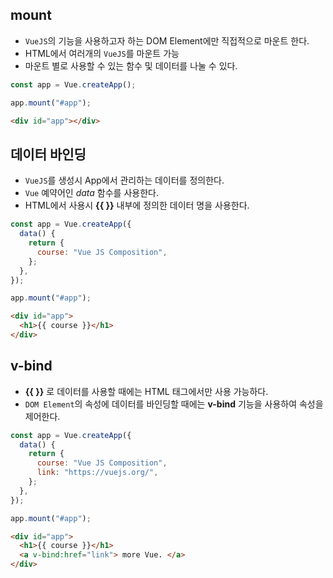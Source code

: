 ## mount

- `VueJS`의 기능을 사용하고자 하는 DOM Element에만 직접적으로 마운트 한다.
- HTML에서 여러개의 `VueJS`를 마운트 가능
- 마운트 별로 사용할 수 있는 함수 및 데이터를 나눌 수 있다.

```javascript
const app = Vue.createApp();

app.mount("#app");
```

```html
<div id="app"></div>
```

## 데이터 바인딩

- `VueJS`를 생성시 App에서 관리하는 데이터를 정의한다.
- `Vue` 예약어인 _data_ 함수를 사용한다.
- HTML에서 사용시 **{{ }}** 내부에 정의한 데이터 명을 사용한다.

```javascript
const app = Vue.createApp({
  data() {
    return {
      course: "Vue JS Composition",
    };
  },
});

app.mount("#app");
```

```html
<div id="app">
  <h1>{{ course }}</h1>
</div>
```

## v-bind

- **{{ }}** 로 데이터를 사용할 때에는 HTML 태그에서만 사용 가능하다.
- `DOM Element`의 속성에 데이터를 바인딩할 때에는 **v-bind** 기능을 사용하여 속성을 제어한다.

```javascript
const app = Vue.createApp({
  data() {
    return {
      course: "Vue JS Composition",
      link: "https://vuejs.org/",
    };
  },
});

app.mount("#app");
```

```html
<div id="app">
  <h1>{{ course }}</h1>
  <a v-bind:href="link"> more Vue. </a>
</div>
```
